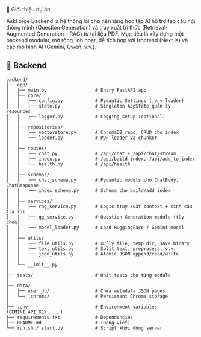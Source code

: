 🧠 Giới thiệu dự án

AskForge Backend là hệ thống lõi cho nền tảng học tập AI hỗ trợ tạo câu hỏi thông minh (Question Generation) và truy xuất tri thức (Retrieval-Augmented Generation – RAG) từ tài liệu PDF.
Mục tiêu là xây dựng một backend modular, mở rộng linh hoạt, dễ tích hợp với frontend (Next.js) và các mô hình AI (Gemini, Qwen, v.v.).

## 🧩 Backend

```
backend/
├── app/
│   ├── main.py                  # Entry FastAPI app
│   ├── core/
│   │   ├── config.py            # Pydantic Settings (.env loader)
│   │   ├── state.py             # Singleton AppState quản lý resources
│   │   └── logger.py            # Logging setup (optional)
│   │
│   ├── repositories/
│   │   ├── vectorstore.py       # ChromaDB repo, CRUD cho index
│   │   └── loader.py            # PDF loader và chunker
│   │
│   ├── routes/
│   │   ├── chat.py              # /api/chat + /api/chat/stream
│   │   ├── index.py             # /api/build_index, /api/add_to_index
│   │   └── health.py            # /api/health
│   │
│   ├── schemas/
│   │   ├── chat_schema.py       # Pydantic models cho ChatBody, ChatResponse
│   │   └── index_schema.py      # Schema cho build/add index
│   │
│   ├── services/
│   │   ├── rag_service.py       # Logic truy xuất context + sinh câu trả lời
│   │   ├── qg_service.py        # Question Generation module (tùy chọn)
│   │   └── model_loader.py      # Load HuggingFace / Gemini model
│   │
│   ├── utils/
│   │   ├── file_utils.py        # Xử lý file, temp dir, save binary
│   │   ├── text_utils.py        # Split text, preprocess, v.v.
│   │   └── json_utils.py        # Atomic JSON append/read/write
│   │
│   └── __init__.py
│
├── tests/                       # Unit tests cho từng module
│
├── data/
│   ├── user_db/                 # Chứa metadata JSON pages
│   └── .chroma/                 # Persistent Chroma storage
│
├── .env                         # Environment variables (GEMINI_API_KEY, ...)
├── requirements.txt             # Dependencies
├── README.md                    # (Đang viết)
└── run.sh / start.py            # Script khởi động server
